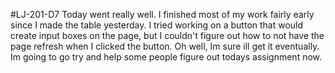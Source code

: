 #LJ-201-D7
Today went really well. I finished most of my work fairly early since I made the table yesterday. I tried working on a button that would create input boxes on the page, but I couldn't figure out how to not have the page refresh when I clicked the button. Oh well, Im sure ill get it eventually. Im going to go try and help some people figure out todays assignment now. 
